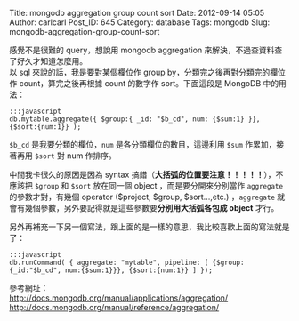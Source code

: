 Title: mongodb aggregation group count sort
Date: 2012-09-14 05:05
Author: carlcarl
Post_ID: 645
Category: database
Tags: mongodb
Slug: mongodb-aggregation-group-count-sort

感覺不是很難的 query，想說用 mongodb aggregation 來解決，不過查資料查了好久才知道怎麼用。  
以 sql 來說的話，我是要對某個欄位作 group by，分類完之後再對分類完的欄位作 count，算完之後再根據 count 的數字作 sort。下面這段是 MongoDB 中的用法：

	:::javascript
    db.mytable.aggregate({ $group:{ _id: "$b_cd", num: {$sum:1} }}, {$sort:{num:1}} );

`$b_cd` 是我要分類的欄位，`num` 是各分類欄位的數目，這邊利用 `$sum`
作累加，接著再用 `$sort` 對 num 作排序。

中間我卡很久的原因是因為 syntax
搞錯（**大括弧的位置要注意！！！！！**），不應該把 `$group` 和 `$sort`
放在同一個 object ，而是要分開來分別當作 `aggregate` 的參數才對，有幾個
operator ($project, $group, $sort...,etc.) ，`aggregate`
就會有幾個參數，另外要記得就是這些參數要**分別用大括弧各包成
object** 才行。

另外再補充一下另一個寫法，跟上面的是一樣的意思，我比較喜歡上面的寫法就是了：

	:::javascript
    db.runCommand( { aggregate: "mytable", pipeline: [ {$group: {_id:"$b_cd", num:{$sum:1}}}, {$sort:{num:1}} ] });

參考網址：  
<http://docs.mongodb.org/manual/applications/aggregation/>  
<http://docs.mongodb.org/manual/reference/aggregation/>

